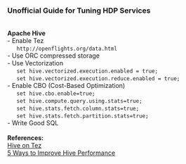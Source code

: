 <h3>Unofficial Guide for Tuning HDP Services</h3>

<br><b>Apache Hive</b>
<br>- Enable Tez
<br>&ensp;&ensp;&ensp;```http://openflights.org/data.html```
<br>- Use ORC compressed storage
<br>- Use Vectorization
<br>&ensp;&ensp;&ensp;```set hive.vectorized.execution.enabled = true;```
<br>&ensp;&ensp;&ensp;```set hive.vectorized.execution.reduce.enabled = true;```
<br>- Enable CBO (Cost-Based Optimization)
<br>&ensp;&ensp;&ensp;```set hive.cbo.enable=true;```
<br>&ensp;&ensp;&ensp;```set hive.compute.query.using.stats=true;```
<br>&ensp;&ensp;&ensp;```set hive.stats.fetch.column.stats=true;```
<br>&ensp;&ensp;&ensp;```set hive.stats.fetch.partition.stats=true;```
<br>- Write Good SQL
<br>
<br><b>References:</b>
<br><a href="https://community.hortonworks.com/articles/22419/hive-on-tez-performance-tuning-determining-reducer.html">Hive on Tez</a>
<br><a href="http://hortonworks.com/blog/5-ways-make-hive-queries-run-faster/">5 Ways to Improve Hive Performance</a>
